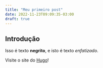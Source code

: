 ```yaml
---
title: "Meu primeiro post"
date: 2022-11-23T09:09:35-03:00
draft: true
---
```


## Introdução

Isso é texto **negrito**, e isto é texto *enfatizado*.

Visite o site do [Hugo](https://gohugo.io)!
